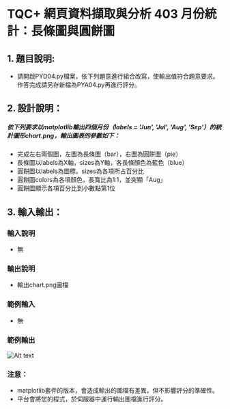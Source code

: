# TQC+ 網頁資料擷取與分析 403 月份統計：長條圖與圓餅圖

## 1. 題目說明:
- 請開啟PYD04.py檔案，依下列題意進行組合改寫，使輸出值符合題意要求。作答完成請另存新檔為PYA04.py再進行評分。

## 2. 設計說明：
##### 依下列要求以matplotlib輸出四個月份（labels = 'Jun', 'Jul', 'Aug', 'Sep'）的統計圖形chart.png，輸出圖表的參數如下：

- 完成左右兩個圖，左圖為長條圖（bar），右圖為圓餅圖（pie）
- 長條圖以labels為X軸，sizes為Y軸，各長條顏色為藍色（blue）
- 圓餅圖以labels為圖標，sizes為各項所占百分比
- 圓餅圖colors為各項顏色，長寬比為1:1，並突顯「Aug」
- 圓餅圖顯示各項百分比到小數點第1位

## 3. 輸入輸出：
### 輸入說明
- 無

### 輸出說明
- 輸出chart.png圖檔

### 範例輸入
- 無

### 範例輸出
![Alt text](https://i.imgur.com/fbm24EG.png)

### 注意：
- matplotlib套件的版本，會造成輸出的圖檔有差異，但不影響評分的準確性。
- 平台會將您的程式，於伺服器中運行輸出圖檔進行評分。